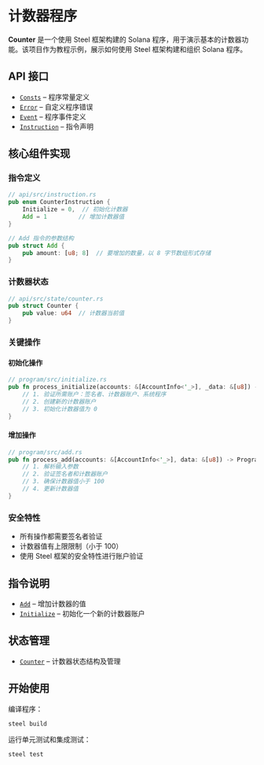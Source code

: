 # 计数器程序

**Counter** 是一个使用 Steel 框架构建的 Solana 程序，用于演示基本的计数器功能。该项目作为教程示例，展示如何使用 Steel 框架构建和组织 Solana 程序。
        
## API 接口
- [`Consts`](api/src/consts.rs) – 程序常量定义
- [`Error`](api/src/error.rs) – 自定义程序错误
- [`Event`](api/src/event.rs) – 程序事件定义
- [`Instruction`](api/src/instruction.rs) – 指令声明

## 核心组件实现

### 指令定义
```rust
// api/src/instruction.rs
pub enum CounterInstruction {
    Initialize = 0,  // 初始化计数器
    Add = 1         // 增加计数器值
}

// Add 指令的参数结构
pub struct Add {
    pub amount: [u8; 8]  // 要增加的数量，以 8 字节数组形式存储
}
```

### 计数器状态
```rust
// api/src/state/counter.rs
pub struct Counter {
    pub value: u64  // 计数器当前值
}
```

### 关键操作

#### 初始化操作
```rust
// program/src/initialize.rs
pub fn process_initialize(accounts: &[AccountInfo<'_>], _data: &[u8]) -> ProgramResult {
    // 1. 验证所需账户：签名者、计数器账户、系统程序
    // 2. 创建新的计数器账户
    // 3. 初始化计数器值为 0
}
```

#### 增加操作
```rust
// program/src/add.rs
pub fn process_add(accounts: &[AccountInfo<'_>], data: &[u8]) -> ProgramResult {
    // 1. 解析输入参数
    // 2. 验证签名者和计数器账户
    // 3. 确保计数器值小于 100
    // 4. 更新计数器值
}
```

### 安全特性
- 所有操作都需要签名者验证
- 计数器值有上限限制（小于 100）
- 使用 Steel 框架的安全特性进行账户验证

## 指令说明
- [`Add`](program/src/add.rs) – 增加计数器的值
- [`Initialize`](program/src/initialize.rs) – 初始化一个新的计数器账户

## 状态管理
- [`Counter`](api/src/state/counter.rs) – 计数器状态结构及管理

## 开始使用

编译程序：
```sh
steel build
```

运行单元测试和集成测试：
```sh
steel test
```
